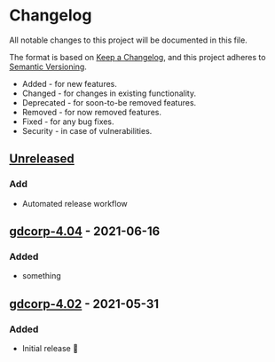 # Changelog

All notable changes to this project will be documented in this file.

The format is based on [Keep a Changelog](https://keepachangelog.com/en/1.0.0/),
and this project adheres to [Semantic Versioning](https://semver.org/spec/v2.0.0.html).

* Added - for new features.
* Changed - for changes in existing functionality.
* Deprecated - for soon-to-be removed features.
* Removed - for now removed features.
* Fixed - for any bug fixes.
* Security - in case of vulnerabilities.

## [Unreleased]

### Add

-   Automated release workflow

## [gdcorp-4.04] - 2021-06-16

### Added

* something

## [gdcorp-4.02] - 2021-05-31

### Added

-   Initial release :tada:

[Unreleased]: https://github.com/gdcorp-action-public-forks/super-linter/compare/.gdcorp-4.04...HEAD

[gdcorp-4.04]: https://github.com/gdcorp-action-public-forks/super-linter/compare/gdcorp-4.02...gdcorp-4.04

[gdcorp-4.02]: https://github.com/gdcorp-action-public-forks/super-linter/releases/tag/gdcorp-4.02

